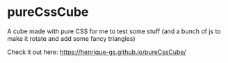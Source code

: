 # pureCssCube

A cube made with pure CSS for me to test some stuff
(and a bunch of js to make it rotate and add some fancy triangles)


Check it out here: https://henrique-gs.github.io/pureCssCube/
